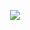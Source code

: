 <div align="center">


![](https://static.wikia.nocookie.net/cookierunkingdom/images/b/bc/Cookie0534-personal2.gif/revision/latest?cb=20220325201906)
